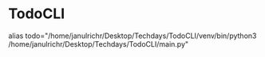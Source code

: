 # TodoCLI

alias todo="/home/janulrichr/Desktop/Techdays/TodoCLI/venv/bin/python3 /home/janulrichr/Desktop/Techdays/TodoCLI/main.py"